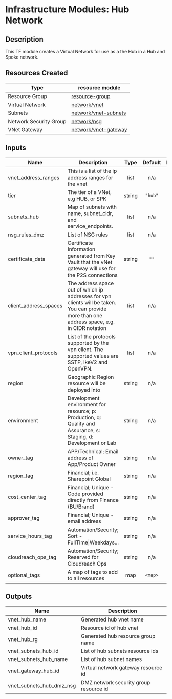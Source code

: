 # **Infrastructure Modules: Hub Network**

## Description

This TF module creates a Virtual Network for use as a the Hub in a Hub and Spoke network.  

## Resources Created

| Type     | resource module     |
|----------|------------|
| Resource Group | [resource-group](../../resource-modules/resource-group/README.md)|
| Virtual Network | [network/vnet](../../resource-modules/network/vnet/README.md)|
| Subnets| [network/vnet-subnets](../../resource-modules/network/vnet-subnets/README.md) |
| Network Security Group | [network/nsg](../../resource-modules/network/nsg/README.md) |
| VNet Gateway | [network/vnet-gateway](../../resource-modules/network/vnet-gateway/README.md)|

## Inputs

| Name | Description | Type | Default | Required |
|------|-------------|:----:|:-----:|:-----:|
| vnet\_address\_ranges | This is a list of the ip address ranges for the vnet | list | n/a | yes |
| tier | The tier of a VNet, e.g HUB, or SPK | string | `"hub"` | no |
| subnets\_hub | Map of subnets with name, subnet_cidr, and service_endpoints. | list | n/a | yes |
| nsg\_rules\_dmz | List of NSG rules | list | n/a | yes |
| certificate\_data | Certificate Information generated from Key Vault that the vNet gateway will use for the P2S connections | string | `""` | no |
| client\_address\_spaces | The address space out of which ip addresses for vpn clients will be taken. You can provide more than one address space, e.g. in CIDR notation | list | n/a | yes |
| vpn\_client\_protocols | List of the protocols supported by the vpn client. The supported values are SSTP, IkeV2 and OpenVPN. | list | n/a | yes |
| region | Geographic Region resource will be deployed into | string | n/a | yes |
| environment | Development environment for resource; p: Production, q: Quality and Assurance, s: Staging, d: Development or Lab | string | n/a | yes |
| owner\_tag | APP/Technical; Email address of App/Product Owner | string | n/a | yes |
| region\_tag | Financial; i.e. Sharepoint Global | string | n/a | yes |
| cost\_center\_tag | Financial; Unique - Code provided directly from Finance (BU/Brand) | string | n/a | yes |
| approver\_tag | Financial; Unique - email address | string | n/a | yes |
| service\_hours\_tag | Automation/Security; Sort -FullTime\|Weekdays... | string | n/a | yes |
| cloudreach\_ops\_tag | Automation/Security; Reserved for Cloudreach Ops | string | n/a | yes |
| optional\_tags | A map of tags to add to all resources | map | `<map>` | no |

## Outputs

| Name | Description |
|------|-------------|
| vnet\_hub\_name | Generated hub vnet name |
| vnet\_hub\_id | Resource id of hub vnet |
| vnet\_hub\_rg | Generated hub resource group name |
| vnet\_subnets\_hub\_id | List of hub subnets resource ids |
| vnet\_subnets\_hub\_name | List of hub subnet names |
| vnet\_gateway\_hub\_id | Virtual network gateway resource id |
| vnet\_subnets\_hub\_dmz\_nsg | DMZ network security group resource id |

